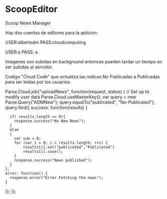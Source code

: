 # ScoopEditor
Scoop News Manager

Hay dos cuentas de editores para la aplicion:

USER:albertodm PASS:cloudcomputing

USER:a PASS: a

Imagenes son subidas en background entonces pueden tardar un tiempo en ser subidas al servidor. 

Codigo "Cloud Code" que actualiza las noticas No Publicadas a Publicadas para ser leidas por los usuarios.

Parse.Cloud.job("uploadNews", function(request, status) {
  // Set up to modify user data
  Parse.Cloud.useMasterKey();
  var query = new Parse.Query("ADMNew");
  query.equalTo("publicated", "No-Publicated");
  query.find({
    success: function(results) {
       
      if( results.length == 0){
        response.success("No New News");
      }
      else
      {
        var sum = 0;
        for (var i = 0; i < results.length; ++i) {
            results[i].set("publicated","Publicated")
            results[i].save();
        }
        response.success("News published");
      }     
    },
    error: function() {
      response.error("Error Fetching the news");
    }
  });
});
